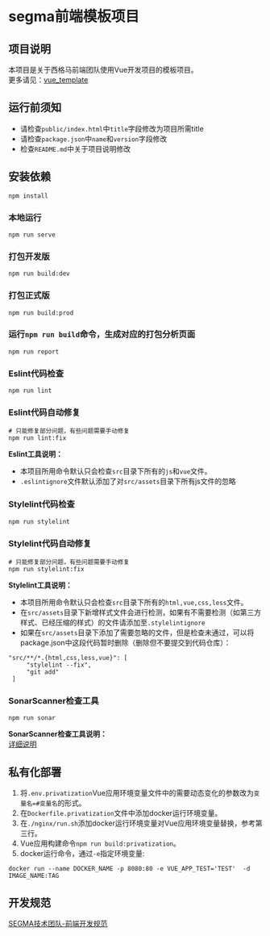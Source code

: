 # segma前端模板项目

## 项目说明
本项目是关于西格马前端团队使用Vue开发项目的模板项目。  
更多请见：[vue_template](https://github.com/LucasGoodman/vue_template)

## 运行前须知
- 请检查`public/index.html`中`title`字段修改为项目所需title
- 请检查`package.json`中`name`和`version`字段修改
- 检查`README.md`中关于项目说明修改

## 安装依赖
```shell script
npm install
```

### 本地运行
```shell script
npm run serve
```

### 打包开发版
```shell script
npm run build:dev
```

### 打包正式版
```shell script
npm run build:prod
```

### 运行`npm run build`命令，生成对应的打包分析页面
```shell script
npm run report
```

### Eslint代码检查
```shell script
npm run lint
```

### Eslint代码自动修复

```shell script
# 只能修复部分问题，有些问题需要手动修复
npm run lint:fix
```
**Eslint工具说明：**
- 本项目所用命令默认只会检查`src`目录下所有的`js`和`vue`文件。
- `.eslintignore`文件默认添加了对`src/assets`目录下所有js文件的忽略

### Stylelint代码检查
```shell script
npm run stylelint
```

### Stylelint代码自动修复
```shell script
# 只能修复部分问题，有些问题需要手动修复
npm run stylelint:fix
```

**Stylelint工具说明：**
- 本项目所用命令默认只会检查`src`目录下所有的`html,vue,css,less`文件。
- 在`src/assets`目录下新增样式文件会进行检测，如果有不需要检测（如第三方样式、已经压缩的样式）的文件请添加至`.stylelintignore`
- 如果在`src/assets`目录下添加了需要忽略的文件，但是检查未通过，可以将package.json中这段代码暂时删除（删除但不要提交到代码仓库）：
```$json
"src/**/*.{html,css,less,vue}": [
     "stylelint --fix",
     "git add"
 ]
```

### SonarScanner检查工具
```shell script
npm run sonar
```

**SonarScanner检查工具说明：**  
[详细说明](https://docs.qq.com/doc/DUmVNQ3JDSEZNRWlU)

## 私有化部署
1. 将`.env.privatization`Vue应用环境变量文件中的需要动态变化的参数改为`变量名=#变量名`的形式。
2. 在`Dockerfile.privatization`文件中添加docker运行环境变量。
3. 在`./nginx/run.sh`添加docker运行环境变量对Vue应用环境变量替换，参考第三行。
4. Vue应用构建命令`npm run build:privatization`。
4. docker运行命令，通过`-e`指定环境变量:
```shell script
docker run --name DOCKER_NAME -p 8080:80 -e VUE_APP_TEST='TEST'  -d IMAGE_NAME:TAG
```

## 开发规范
[SEGMA技术团队-前端开发规范](https://docs.qq.com/doc/DUnVnY0RnemhEdnpC)


